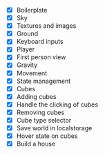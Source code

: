 - [x] Boilerplate
- [x] Sky
- [x] Textures and images
- [x] Ground
- [x] Keyboard inputs
- [x] Player
- [x] First person view
- [x] Gravity
- [x] Movement
- [x] State management
- [x] Cubes
- [x] Adding cubes
- [x] Handle the clicking of cubes
- [x] Removing cubes
- [x] Cube type selector
- [x] Save world in localstorage
- [x] Hover state on cubes
- [x] Build a house
